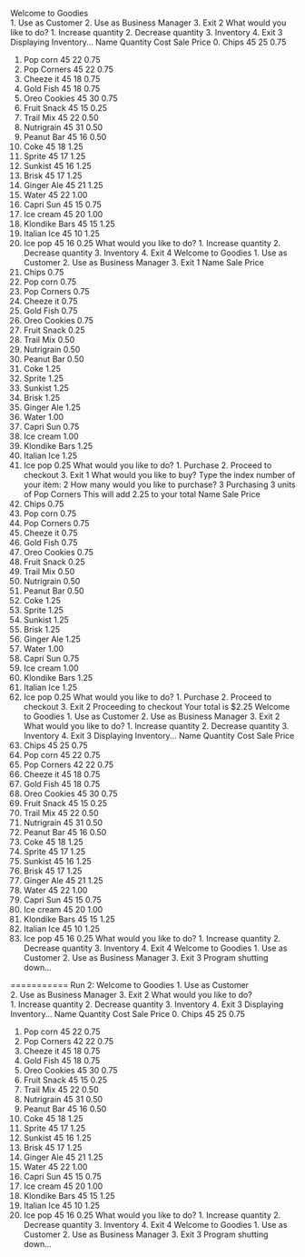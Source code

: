 Welcome to Goodies        
        1. Use as Customer
        2. Use as Business Manager
        3. Exit
2
What would you like to do?
        1. Increase quantity
        2. Decrease quantity
        3. Inventory
        4. Exit
3
Displaying Inventory...
Name        Quantity  Cost    Sale Price
0. Chips          45      25      0.75
1. Pop corn       45      22      0.75
2. Pop Corners    45      22      0.75
3. Cheeze it      45      18      0.75
4. Gold Fish      45      18      0.75
5. Oreo Cookies   45      30      0.75
6. Fruit Snack    45      15      0.25 
7. Trail Mix      45      22      0.50
8. Nutrigrain     45      31      0.50
9. Peanut Bar     45      16      0.50
10. Coke           45      18      1.25
11. Sprite         45      17      1.25
12. Sunkist        45      16      1.25
13. Brisk          45      17      1.25
14. Ginger Ale     45      21      1.25
15. Water          45      22      1.00
16. Capri Sun      45      15      0.75
17. Ice cream      45      20      1.00
18. Klondike Bars  45      15      1.25
19. Italian Ice    45      10      1.25
20. Ice pop        45      16      0.25
What would you like to do?
        1. Increase quantity
        2. Decrease quantity
        3. Inventory
        4. Exit
4
Welcome to Goodies
        1. Use as Customer
        2. Use as Business Manager
        3. Exit
1
Name          Sale Price
0. Chips          0.75
1. Pop corn       0.75
2. Pop Corners    0.75
3. Cheeze it      0.75
4. Gold Fish      0.75
5. Oreo Cookies   0.75
6. Fruit Snack    0.25
7. Trail Mix      0.50
8. Nutrigrain     0.50
9. Peanut Bar     0.50 
10. Coke           1.25
11. Sprite         1.25
12. Sunkist        1.25
13. Brisk          1.25
14. Ginger Ale     1.25
15. Water          1.00
16. Capri Sun      0.75
17. Ice cream      1.00
18. Klondike Bars  1.25
19. Italian Ice    1.25
20. Ice pop        0.25
What would you like to do?
        1. Purchase
        2. Proceed to checkout
        3. Exit
1
What would you like to buy? Type the index number of your item:
2
How many would you like to purchase?
3
Purchasing 3 units of Pop Corners
This will add 2.25 to your total
Name          Sale Price
0. Chips          0.75
1. Pop corn       0.75
2. Pop Corners    0.75
3. Cheeze it      0.75
4. Gold Fish      0.75
5. Oreo Cookies   0.75
6. Fruit Snack    0.25
7. Trail Mix      0.50
8. Nutrigrain     0.50
9. Peanut Bar     0.50
10. Coke           1.25
11. Sprite         1.25
12. Sunkist        1.25
13. Brisk          1.25
14. Ginger Ale     1.25
15. Water          1.00
16. Capri Sun      0.75
17. Ice cream      1.00
18. Klondike Bars  1.25 
19. Italian Ice    1.25
20. Ice pop        0.25
What would you like to do?
        1. Purchase
        2. Proceed to checkout
        3. Exit
2
Proceeding to checkout
Your total is $2.25
Welcome to Goodies
        1. Use as Customer
        2. Use as Business Manager
        3. Exit
2
What would you like to do?
        1. Increase quantity
        2. Decrease quantity
        3. Inventory
        4. Exit
3
Displaying Inventory...
Name        Quantity  Cost    Sale Price
0. Chips          45      25      0.75
1. Pop corn       45      22      0.75
2. Pop Corners    42      22      0.75
3. Cheeze it      45      18      0.75
4. Gold Fish      45      18      0.75
5. Oreo Cookies   45      30      0.75
6. Fruit Snack    45      15      0.25
7. Trail Mix      45      22      0.50
8. Nutrigrain     45      31      0.50
9. Peanut Bar     45      16      0.50
10. Coke           45      18      1.25
11. Sprite         45      17      1.25
12. Sunkist        45      16      1.25
13. Brisk          45      17      1.25
14. Ginger Ale     45      21      1.25
15. Water          45      22      1.00
16. Capri Sun      45      15      0.75
17. Ice cream      45      20      1.00
18. Klondike Bars  45      15      1.25
19. Italian Ice    45      10      1.25
20. Ice pop        45      16      0.25
What would you like to do?
        1. Increase quantity
        2. Decrease quantity
        3. Inventory
        4. Exit
4
Welcome to Goodies
        1. Use as Customer
        2. Use as Business Manager
        3. Exit
3
Program shutting down...

=========== 
Run 2:
Welcome to Goodies
        1. Use as Customer        
        2. Use as Business Manager
        3. Exit
2
What would you like to do?  
        1. Increase quantity
        2. Decrease quantity
        3. Inventory
        4. Exit
3
Displaying Inventory...
Name        Quantity  Cost    Sale Price
0. Chips          45      25      0.75
1. Pop corn       45      22      0.75
2. Pop Corners    42      22      0.75
3. Cheeze it      45      18      0.75
4. Gold Fish      45      18      0.75
5. Oreo Cookies   45      30      0.75
6. Fruit Snack    45      15      0.25
7. Trail Mix      45      22      0.50 
8. Nutrigrain     45      31      0.50
9. Peanut Bar     45      16      0.50
10. Coke           45      18      1.25
11. Sprite         45      17      1.25
12. Sunkist        45      16      1.25
13. Brisk          45      17      1.25
14. Ginger Ale     45      21      1.25
15. Water          45      22      1.00
16. Capri Sun      45      15      0.75
17. Ice cream      45      20      1.00
18. Klondike Bars  45      15      1.25
19. Italian Ice    45      10      1.25
20. Ice pop        45      16      0.25
What would you like to do?
        1. Increase quantity
        2. Decrease quantity
        3. Inventory
        4. Exit
4
Welcome to Goodies
        1. Use as Customer
        2. Use as Business Manager
        3. Exit
3
Program shutting down...